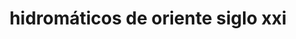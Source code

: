 ---
title: "hidromáticos de oriente siglo xxi"
url: /puerto-la-cruz/hidromaticos-de-oriente-siglo-xxi/
shop: piezas de automóviles
---